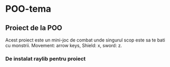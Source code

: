 # POO-tema
## Proiect de la POO
Acest proiect este un mini-joc de combat unde singurul scop este sa te bati cu monstrii. 
Movement: arrow keys, Shield: x, sword: z. 
### De instalat raylib pentru proiect
